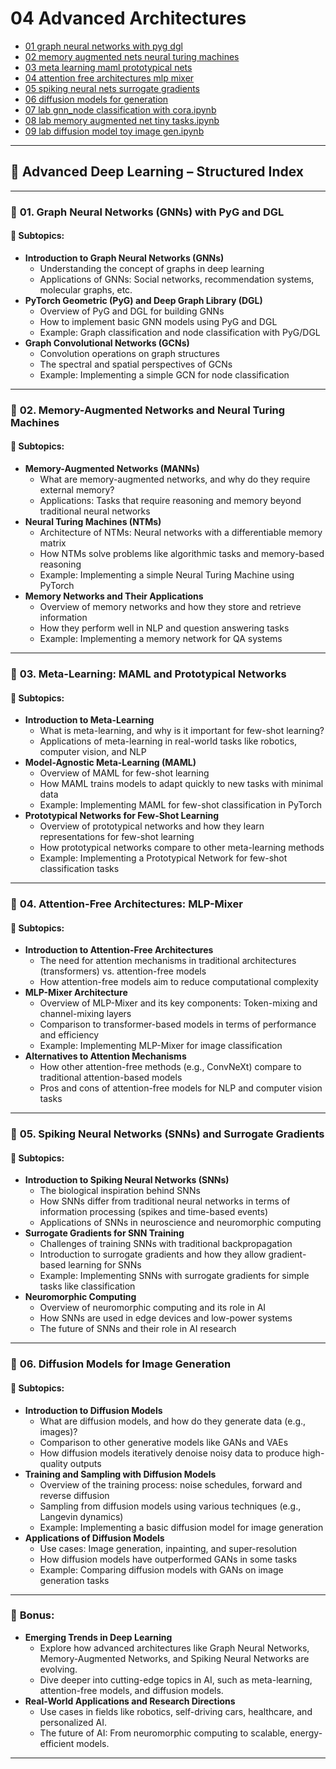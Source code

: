 # 04 Advanced Architectures

- [01 graph neural networks with pyg dgl](./01_graph_neural_networks_with_pyg_dgl.ipynb)
- [02 memory augmented nets neural turing machines](./02_memory_augmented_nets_neural_turing_machines.ipynb)
- [03 meta learning maml prototypical nets](./03_meta_learning_maml_prototypical_nets.ipynb)
- [04 attention free architectures mlp mixer](./04_attention_free_architectures_mlp_mixer.ipynb)
- [05 spiking neural nets surrogate gradients](./05_spiking_neural_nets_surrogate_gradients.ipynb)
- [06 diffusion models for generation](./06_diffusion_models_for_generation.ipynb)
- [ 07 lab gnn_node classification with cora.ipynb ](./07_lab_gnn_node_classification_with_cora.ipynb)  
- [ 08 lab memory augmented net tiny tasks.ipynb ](./08_lab_memory_augmented_net_tiny_tasks.ipynb)  
- [ 09 lab diffusion model toy image gen.ipynb ](./09_lab_diffusion_model_toy_image_gen.ipynb)  
---

## 📘 **Advanced Deep Learning – Structured Index**

---

### 🧩 **01. Graph Neural Networks (GNNs) with PyG and DGL**

#### 📌 **Subtopics:**
- **Introduction to Graph Neural Networks (GNNs)**
  - Understanding the concept of graphs in deep learning
  - Applications of GNNs: Social networks, recommendation systems, molecular graphs, etc.
- **PyTorch Geometric (PyG) and Deep Graph Library (DGL)**
  - Overview of PyG and DGL for building GNNs
  - How to implement basic GNN models using PyG and DGL
  - Example: Graph classification and node classification with PyG/DGL
- **Graph Convolutional Networks (GCNs)**
  - Convolution operations on graph structures
  - The spectral and spatial perspectives of GCNs
  - Example: Implementing a simple GCN for node classification

---

### 🧩 **02. Memory-Augmented Networks and Neural Turing Machines**

#### 📌 **Subtopics:**
- **Memory-Augmented Networks (MANNs)**
  - What are memory-augmented networks, and why do they require external memory?
  - Applications: Tasks that require reasoning and memory beyond traditional neural networks
- **Neural Turing Machines (NTMs)**
  - Architecture of NTMs: Neural networks with a differentiable memory matrix
  - How NTMs solve problems like algorithmic tasks and memory-based reasoning
  - Example: Implementing a simple Neural Turing Machine using PyTorch
- **Memory Networks and Their Applications**
  - Overview of memory networks and how they store and retrieve information
  - How they perform well in NLP and question answering tasks
  - Example: Implementing a memory network for QA systems

---

### 🧩 **03. Meta-Learning: MAML and Prototypical Networks**

#### 📌 **Subtopics:**
- **Introduction to Meta-Learning**
  - What is meta-learning, and why is it important for few-shot learning?
  - Applications of meta-learning in real-world tasks like robotics, computer vision, and NLP
- **Model-Agnostic Meta-Learning (MAML)**
  - Overview of MAML for few-shot learning
  - How MAML trains models to adapt quickly to new tasks with minimal data
  - Example: Implementing MAML for few-shot classification in PyTorch
- **Prototypical Networks for Few-Shot Learning**
  - Overview of prototypical networks and how they learn representations for few-shot learning
  - How prototypical networks compare to other meta-learning methods
  - Example: Implementing a Prototypical Network for few-shot classification tasks

---

### 🧩 **04. Attention-Free Architectures: MLP-Mixer**

#### 📌 **Subtopics:**
- **Introduction to Attention-Free Architectures**
  - The need for attention mechanisms in traditional architectures (transformers) vs. attention-free models
  - How attention-free models aim to reduce computational complexity
- **MLP-Mixer Architecture**
  - Overview of MLP-Mixer and its key components: Token-mixing and channel-mixing layers
  - Comparison to transformer-based models in terms of performance and efficiency
  - Example: Implementing MLP-Mixer for image classification
- **Alternatives to Attention Mechanisms**
  - How other attention-free methods (e.g., ConvNeXt) compare to traditional attention-based models
  - Pros and cons of attention-free models for NLP and computer vision tasks

---

### 🧩 **05. Spiking Neural Networks (SNNs) and Surrogate Gradients**

#### 📌 **Subtopics:**
- **Introduction to Spiking Neural Networks (SNNs)**
  - The biological inspiration behind SNNs
  - How SNNs differ from traditional neural networks in terms of information processing (spikes and time-based events)
  - Applications of SNNs in neuroscience and neuromorphic computing
- **Surrogate Gradients for SNN Training**
  - Challenges of training SNNs with traditional backpropagation
  - Introduction to surrogate gradients and how they allow gradient-based learning for SNNs
  - Example: Implementing SNNs with surrogate gradients for simple tasks like classification
- **Neuromorphic Computing**
  - Overview of neuromorphic computing and its role in AI
  - How SNNs are used in edge devices and low-power systems
  - The future of SNNs and their role in AI research

---

### 🧩 **06. Diffusion Models for Image Generation**

#### 📌 **Subtopics:**
- **Introduction to Diffusion Models**
  - What are diffusion models, and how do they generate data (e.g., images)?
  - Comparison to other generative models like GANs and VAEs
  - How diffusion models iteratively denoise noisy data to produce high-quality outputs
- **Training and Sampling with Diffusion Models**
  - Overview of the training process: noise schedules, forward and reverse diffusion
  - Sampling from diffusion models using various techniques (e.g., Langevin dynamics)
  - Example: Implementing a basic diffusion model for image generation
- **Applications of Diffusion Models**
  - Use cases: Image generation, inpainting, and super-resolution
  - How diffusion models have outperformed GANs in some tasks
  - Example: Comparing diffusion models with GANs on image generation tasks

---

### 🧠 **Bonus:**
- **Emerging Trends in Deep Learning**
  - Explore how advanced architectures like Graph Neural Networks, Memory-Augmented Networks, and Spiking Neural Networks are evolving.
  - Dive deeper into cutting-edge topics in AI, such as meta-learning, attention-free models, and diffusion models.
- **Real-World Applications and Research Directions**
  - Use cases in fields like robotics, self-driving cars, healthcare, and personalized AI.
  - The future of AI: From neuromorphic computing to scalable, energy-efficient models.

---
